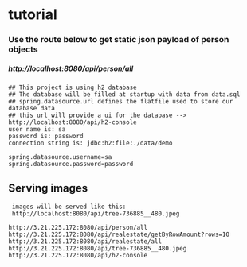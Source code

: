 # tutorial

### Use the route below to get static json payload of person objects
##### http://localhost:8080/api/person/all

    ## This project is using h2 database 
    ## The database will be filled at startup with data from data.sql
    ## spring.datasource.url defines the flatfile used to store our database data
    ## this url will provide a ui for the database -->
    http://localhost:8080/api/h2-console
    user name is: sa
    password is: password
    connection string is: jdbc:h2:file:./data/demo

    spring.datasource.username=sa
    spring.datasource.password=password

## Serving images
     images will be served like this:
     http://localhost:8080/api/tree-736885__480.jpeg

    http://3.21.225.172:8080/api/person/all
    http://3.21.225.172:8080/api/realestate/getByRowAmount?rows=10
    http://3.21.225.172:8080/api/realestate/all
    http://3.21.225.172:8080/api/tree-736885__480.jpeg
    http://3.21.225.172:8080/api/h2-console

    
